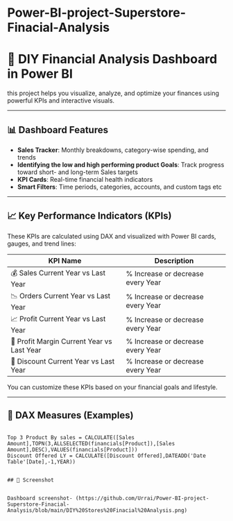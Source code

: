 # Power-BI-project-Superstore-Finacial-Analysis
# 💸 DIY Financial Analysis Dashboard in Power BI
 this project helps you visualize, analyze, and optimize your finances using powerful KPIs and interactive visuals.

---

## 📊 Dashboard Features

- **Sales Tracker**: Monthly breakdowns, category-wise spending, and trends
- **Identifying the low and high performing product Goals**: Track progress toward short- and long-term Sales targets
- **KPI Cards**: Real-time financial health indicators
- **Smart Filters**: Time periods, categories, accounts, and custom tags etc

---

## 📈 Key Performance Indicators (KPIs)

These KPIs are calculated using DAX and visualized with Power BI cards, gauges, and trend lines:

| KPI Name              | Description                                          |
|-----------------------|--------------------------------------------------|
| 💰 Sales Current Year vs Last Year | % Increase or decrease every Year  |                  
| 📉 Orders Current Year vs Last Year  | % Increase or decrease every Year   |
| 📈 Profit Current Year vs Last Year      | % Increase or decrease every Year  |
| 🧾 Profit Margin Current Year vs Last Year    | % Increase or decrease every Year|
| 🏦 Discount Current Year vs Last Year    | % Increase or decrease every Year |

You can customize these KPIs based on your financial goals and lifestyle.

---

## 🧠 DAX Measures (Examples)


```DAX

Top 3 Product By sales = CALCULATE([Sales Amount],TOPN(3,ALLSELECTED(financials[Product]),[Sales Amount],DESC),VALUES(financials[Product]))
Discount Offered LY = CALCULATE([Discount Offered],DATEADD('Date Table'[Date],-1,YEAR))


## 🧠 Screenshot


Dashboard screenshot- (https://github.com/Urrai/Power-BI-project-Superstore-Finacial-Analysis/blob/main/DIY%20Stores%20Finacial%20Analysis.png)

